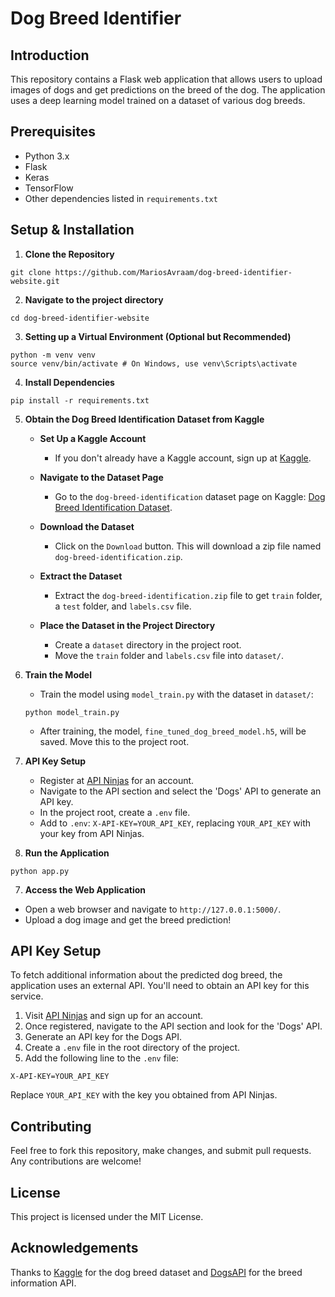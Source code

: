 # Dog Breed Identifier

## Introduction
This repository contains a Flask web application that allows users to upload images of dogs and get predictions on the breed of the dog. The application uses a deep learning model trained on a dataset of various dog breeds.

## Prerequisites
- Python 3.x
- Flask
- Keras
- TensorFlow
- Other dependencies listed in `requirements.txt`

## Setup & Installation

1. **Clone the Repository**
```
git clone https://github.com/MariosAvraam/dog-breed-identifier-website.git
```

2. **Navigate to the project directory**
```
cd dog-breed-identifier-website
```

3. **Setting up a Virtual Environment (Optional but Recommended)**
```
python -m venv venv
source venv/bin/activate # On Windows, use venv\Scripts\activate
```

4. **Install Dependencies**
```
pip install -r requirements.txt
```


5. **Obtain the Dog Breed Identification Dataset from Kaggle**

   - **Set Up a Kaggle Account**
     - If you don't already have a Kaggle account, sign up at [Kaggle](https://www.kaggle.com/).

   - **Navigate to the Dataset Page**
     - Go to the `dog-breed-identification` dataset page on Kaggle: [Dog Breed Identification Dataset](https://www.kaggle.com/c/dog-breed-identification/data).

   - **Download the Dataset**
     - Click on the `Download` button. This will download a zip file named `dog-breed-identification.zip`.

   - **Extract the Dataset**
     - Extract the `dog-breed-identification.zip` file to get `train` folder, a `test` folder, and `labels.csv` file.

   - **Place the Dataset in the Project Directory**
     - Create a `dataset` directory in the project root.
     - Move the `train` folder and `labels.csv` file into `dataset/`.

6. **Train the Model**
   - Train the model using `model_train.py` with the dataset in `dataset/`:
   ```
   python model_train.py
   ```
   - After training, the model, `fine_tuned_dog_breed_model.h5`, will be saved. Move this to the project root.

7. **API Key Setup**
   - Register at [API Ninjas](https://api-ninjas.com/) for an account.
   - Navigate to the API section and select the 'Dogs' API to generate an API key.
   - In the project root, create a `.env` file.
   - Add to `.env`: `X-API-KEY=YOUR_API_KEY`, replacing `YOUR_API_KEY` with your key from API Ninjas.

8. **Run the Application**
```
python app.py
```

7. **Access the Web Application**
- Open a web browser and navigate to `http://127.0.0.1:5000/`.
- Upload a dog image and get the breed prediction!

## API Key Setup
To fetch additional information about the predicted dog breed, the application uses an external API. You'll need to obtain an API key for this service.

1. Visit [API Ninjas](https://api-ninjas.com/) and sign up for an account.
2. Once registered, navigate to the API section and look for the 'Dogs' API.
3. Generate an API key for the Dogs API.
4. Create a `.env` file in the root directory of the project.
5. Add the following line to the `.env` file:
```
X-API-KEY=YOUR_API_KEY
```
Replace `YOUR_API_KEY` with the key you obtained from API Ninjas.

## Contributing
Feel free to fork this repository, make changes, and submit pull requests. Any contributions are welcome!

## License
This project is licensed under the MIT License.

## Acknowledgements
Thanks to [Kaggle](https://www.kaggle.com/c/dog-breed-identification) for the dog breed dataset and [DogsAPI](https://api-ninjas.com/api/dogs) for the breed information API.